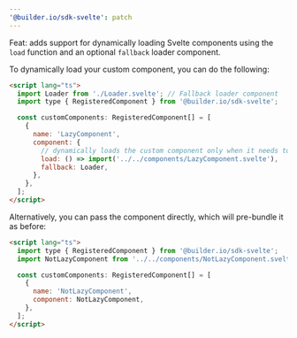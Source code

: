 ```yaml
---
'@builder.io/sdk-svelte': patch
---
```


Feat: adds support for dynamically loading Svelte components using the `load` function and an optional `fallback` loader component.

To dynamically load your custom component, you can do the following:

```html
<script lang="ts">
  import Loader from './Loader.svelte'; // Fallback loader component
  import type { RegisteredComponent } from '@builder.io/sdk-svelte';

  const customComponents: RegisteredComponent[] = [
    {
      name: 'LazyComponent',
      component: {
        // dynamically loads the custom component only when it needs to be initialized
        load: () => import('../../components/LazyComponent.svelte'),
        fallback: Loader,
      },
    },
  ];
</script>
```

Alternatively, you can pass the component directly, which will pre-bundle it as before:

```html
<script lang="ts">
  import type { RegisteredComponent } from '@builder.io/sdk-svelte';
  import NotLazyComponent from '../../components/NotLazyComponent.svelte';

  const customComponents: RegisteredComponent[] = [
    {
      name: 'NotLazyComponent',
      component: NotLazyComponent,
    },
  ];
</script>
```
